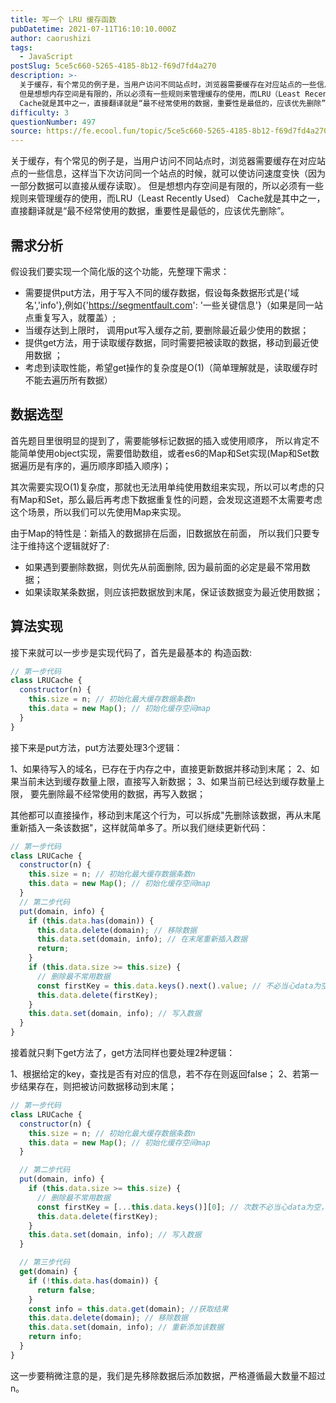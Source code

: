 ```yaml
---
title: 写一个 LRU 缓存函数
pubDatetime: 2021-07-11T16:10:10.000Z
author: caorushizi
tags:
  - JavaScript
postSlug: 5ce5c660-5265-4185-8b12-f69d7fd4a270
description: >-
  关于缓存，有个常见的例子是，当用户访问不同站点时，浏览器需要缓存在对应站点的一些信息，这样当下次访问同一个站点的时候，就可以使访问速度变快（因为一部分数据可以直接从缓存读取）。
  但是想想内存空间是有限的，所以必须有一些规则来管理缓存的使用，而LRU（Least Recently Used）
  Cache就是其中之一，直接翻译就是“最不经常使用的数据，重要性是最低的，应该优先删除”。 需求分析 假设我
difficulty: 3
questionNumber: 497
source: https://fe.ecool.fun/topic/5ce5c660-5265-4185-8b12-f69d7fd4a270
---
```


关于缓存，有个常见的例子是，当用户访问不同站点时，浏览器需要缓存在对应站点的一些信息，这样当下次访问同一个站点的时候，就可以使访问速度变快（因为一部分数据可以直接从缓存读取）。 但是想想内存空间是有限的，所以必须有一些规则来管理缓存的使用，而LRU（Least Recently Used） Cache就是其中之一，直接翻译就是“最不经常使用的数据，重要性是最低的，应该优先删除”。

## 需求分析

假设我们要实现一个简化版的这个功能，先整理下需求：

- 需要提供put方法，用于写入不同的缓存数据，假设每条数据形式是{'域名','info'},例如{'https://segmentfault.com': '一些关键信息'}（如果是同一站点重复写入，就覆盖）;
- 当缓存达到上限时， 调用put写入缓存之前, 要删除最近最少使用的数据；
- 提供get方法，用于读取缓存数据，同时需要把被读取的数据，移动到最近使用数据 ；
- 考虑到读取性能，希望get操作的复杂度是O(1)（简单理解就是，读取缓存时不能去遍历所有数据）

## 数据选型

首先题目里很明显的提到了，需要能够标记数据的插入或使用顺序， 所以肯定不能简单使用object实现，需要借助数组，或者es6的Map和Set实现(Map和Set数据遍历是有序的，遍历顺序即插入顺序)；

其次需要实现O(1)复杂度，那就也无法用单纯使用数组来实现，所以可以考虑的只有Map和Set，那么最后再考虑下数据重复性的问题，会发现这道题不太需要考虑这个场景，所以我们可以先使用Map来实现。

由于Map的特性是：新插入的数据排在后面，旧数据放在前面， 所以我们只要专注于维持这个逻辑就好了:

- 如果遇到要删除数据，则优先从前面删除, 因为最前面的必定是最不常用数据；
- 如果读取某条数据，则应该把数据放到末尾，保证该数据变为最近使用数据；

## 算法实现

接下来就可以一步步是实现代码了，首先是最基本的 构造函数:

```js
// 第一步代码
class LRUCache {
  constructor(n) {
    this.size = n; // 初始化最大缓存数据条数n
    this.data = new Map(); // 初始化缓存空间map
  }
}
```

接下来是put方法，put方法要处理3个逻辑：

1、如果待写入的域名，已存在于内存之中，直接更新数据并移动到末尾；
2、如果当前未达到缓存数量上限，直接写入新数据；
3、如果当前已经达到缓存数量上限， 要先删除最不经常使用的数据，再写入数据；

其他都可以直接操作，移动到末尾这个行为，可以拆成"先删除该数据，再从末尾重新插入一条该数据"，这样就简单多了。所以我们继续更新代码：

```js
// 第一步代码
class LRUCache {
  constructor(n) {
    this.size = n; // 初始化最大缓存数据条数n
    this.data = new Map(); // 初始化缓存空间map
  }
  // 第二步代码
  put(domain, info) {
    if (this.data.has(domain)) {
      this.data.delete(domain); // 移除数据
      this.data.set(domain, info); // 在末尾重新插入数据
      return;
    }
    if (this.data.size >= this.size) {
      // 删除最不常用数据
      const firstKey = this.data.keys().next().value; // 不必当心data为空，因为this.size 一般不会取0，满足this.data.size >= this.size时，this.data自然也不为空。
      this.data.delete(firstKey);
    }
    this.data.set(domain, info); // 写入数据
  }
}
```

接着就只剩下get方法了，get方法同样也要处理2种逻辑：

1、根据给定的key，查找是否有对应的信息，若不存在则返回false；
2、若第一步结果存在，则把被访问数据移动到末尾；

```js
// 第一步代码
class LRUCache {
  constructor(n) {
    this.size = n; // 初始化最大缓存数据条数n
    this.data = new Map(); // 初始化缓存空间map
  }

  // 第二步代码
  put(domain, info) {
    if (this.data.size >= this.size) {
      // 删除最不常用数据
      const firstKey = [...this.data.keys()][0]; // 次数不必当心data为空，因为this.size 一般不会取0，满足this.data.size >= this.size时，this.data自然也不为空。
      this.data.delete(firstKey);
    }
    this.data.set(domain, info); // 写入数据
  }

  // 第三步代码
  get(domain) {
    if (!this.data.has(domain)) {
      return false;
    }
    const info = this.data.get(domain); //获取结果
    this.data.delete(domain); // 移除数据
    this.data.set(domain, info); // 重新添加该数据
    return info;
  }
}
```

这一步要稍微注意的是，我们是先移除数据后添加数据，严格遵循最大数量不超过n。
